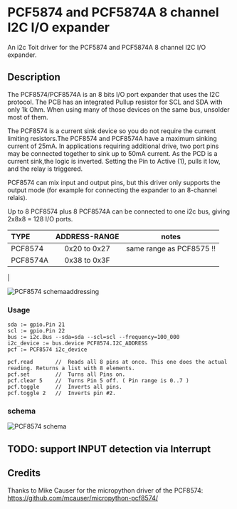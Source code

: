 # PCF5874 and PCF5874A 8 channel I2C I/O expander

An i2c Toit driver for the PCF5874 and PCF5874A 8 channel I2C I/O expander.

## Description

The PCF8574/PCF8574A is an 8 bits I/O port expander that uses the I2C protocol.
The PCB has an integrated Pullup resistor for SCL and SDA with only 1k Ohm. When
using many of those devices on the same bus, unsolder most of them.

The PCF8574 is a current sink device so you do not require the current limiting
resistors.The PCF8574 and PCF8574A have a maximum sinking current of 25mA. In
applications requiring additional drive, two port pins may be connected together
to sink up to 50mA current. As the PCD is a current sink,the logic is inverted.
Setting the Pin to Active (1), pulls it low, and the relay is triggered.

PCF8574 can mix input and output pins, but this driver only supports the output
mode (for example for connecting the expander to an 8-channel relais).

Up to 8 PCF8574 plus 8 PCF8574A can be connected to one i2c bus,
giving 2x8x8 = 128 I/O ports.

| TYPE     | ADDRESS-RANGE | notes                    |
|:---------|:-------------:|:------------------------:|
|PCF8574   |  0x20 to 0x27 | same range as PCF8575 !! |
|PCF8574A  |  0x38 to 0x3F |                          |
|

![PCF8574 schemaaddressing](./pics/PCF8574_ADR.jpg)

### Usage
```
sda := gpio.Pin 21
scl := gpio.Pin 22
bus := i2c.Bus --sda=sda --scl=scl --frequency=100_000
i2c_device := bus.device PCF8574.I2C_ADDRESS
pcf := PCF8574 i2c_device

pcf.read       //  Reads all 8 pins at once. This one does the actual reading. Returns a list with 8 elements.
pcf.set        //  Turns all Pins on.
pcf.clear 5    //  Turns Pin 5 off. ( Pin range is 0..7 )
pcf.toggle     //  Inverts all pins.
pcf.toggle 2   //  Inverts pin #2.
```

### schema
![PCF8574 schema](./pics/esp32-and-pcf8574-layout_bb.webp)

## TODO: support INPUT detection via Interrupt

## Credits
Thanks to Mike Causer for the micropython driver of the PCF8574:
https://github.com/mcauser/micropython-pcf8574/

